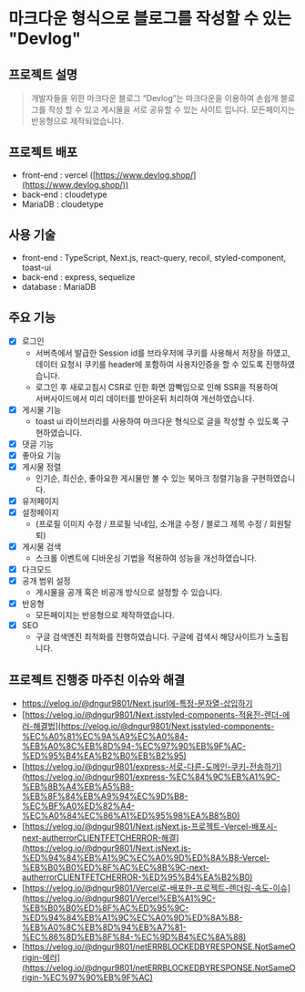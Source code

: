 # 마크다운 형식으로 블로그를 작성할 수 있는 "Devlog"


## 프로젝트 설명
> 개발자들을 위한 마크다운 블로그 “Devlog”는 마크다운을 이용하여 손쉽게 블로그를 작성 할 수 있고 게시물을 서로 공유할 수 있는 사이트 입니다. 모든페이지는 반응형으로 제작되었습니다.


## 프로젝트 배포
- front-end : vercel ([https://www.devlog.shop/](https://www.devlog.shop/))
- back-end : cloudetype
- MariaDB : cloudetype

## 사용 기술
- front-end : TypeScript, Next.js, react-query, recoil, styled-component, toast-ui
- back-end : express, sequelize
- database : MariaDB

## 주요 기능
- [x] 로그인
  - 서버측에서 발급한 Session id를 브라우저에 쿠키를 사용해서 저장을 하였고,<br/> 데이터 요청시 쿠키를 header에 포함하여 사용자인증을 할 수 있도록 진행하였습니다.  
  - 로그인 후 새로고침시 CSR로 인한 화면 깜빡임으로 인해 SSR을 적용하여<br/> 서버사이드에서 미리 데이터를 받아온뒤 처리하여 개선하였습니다.
- [x] 게시물 기능
  - toast ui 라이브러리를 사용하여 마크다운 형식으로 글을 작성할 수 있도록 구현하였습니다.
- [x] 댓글 기능
- [x] 좋아요 기능
- [x] 게시물 정렬
  - 인기순, 최신순, 좋아요한 게시물만 볼 수 있는 북마크 정렬기능을 구현하였습니다.
- [x] 유저페이지
- [x] 설정페이지
  - (프로필 이미지 수정 / 프로필 닉네임, 소개글 수정 / 블로그 제목 수정 / 회원탈퇴)
- [x] 게시물 검색
  - 스크롤 이벤트에 디바운싱 기법을 적용하여 성능을 개선하였습니다.
- [x] 다크모드
- [x] 공개 범위 설정
  - 게시물을 공개 혹은 비공개 방식으로 설정할 수 있습니다.
- [x] 반응형
  - 모든페이지는 반응형으로 제작하였습니다.
- [x] SEO
  - 구글 검색엔진 최적화를 진행하였습니다. 구글에 검색시 해당사이트가 노출됩니다.
  
## 프로젝트 진행중 마주친 이슈와 해결
- https://velog.io/@dngur9801/Next.jsurl에-특정-문자열-삽입하기
- [https://velog.io/@dngur9801/Next.jsstyled-components-적용전-렌더-에러-해결법](https://velog.io/@dngur9801/Next.jsstyled-components-%EC%A0%81%EC%9A%A9%EC%A0%84-%EB%A0%8C%EB%8D%94-%EC%97%90%EB%9F%AC-%ED%95%B4%EA%B2%B0%EB%B2%95)
- [https://velog.io/@dngur9801/express-서로-다른-도메인-쿠키-전송하기](https://velog.io/@dngur9801/express-%EC%84%9C%EB%A1%9C-%EB%8B%A4%EB%A5%B8-%EB%8F%84%EB%A9%94%EC%9D%B8-%EC%BF%A0%ED%82%A4-%EC%A0%84%EC%86%A1%ED%95%98%EA%B8%B0)
- [https://velog.io/@dngur9801/Next.jsNext.js-프로젝트-Vercel-배포시-next-autherrorCLIENTFETCHERROR-해결](https://velog.io/@dngur9801/Next.jsNext.js-%ED%94%84%EB%A1%9C%EC%A0%9D%ED%8A%B8-Vercel-%EB%B0%B0%ED%8F%AC%EC%8B%9C-next-autherrorCLIENTFETCHERROR-%ED%95%B4%EA%B2%B0)
- [https://velog.io/@dngur9801/Vercel로-배포한-프로젝트-렌더링-속도-이슈](https://velog.io/@dngur9801/Vercel%EB%A1%9C-%EB%B0%B0%ED%8F%AC%ED%95%9C-%ED%94%84%EB%A1%9C%EC%A0%9D%ED%8A%B8-%EB%A0%8C%EB%8D%94%EB%A7%81-%EC%86%8D%EB%8F%84-%EC%9D%B4%EC%8A%88)
- [https://velog.io/@dngur9801/netERRBLOCKEDBYRESPONSE.NotSameOrigin-에러](https://velog.io/@dngur9801/netERRBLOCKEDBYRESPONSE.NotSameOrigin-%EC%97%90%EB%9F%AC)
